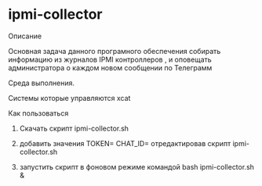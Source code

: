 # ipmi-collector

Описание

Основная задача данного програмного обеспечения собирать информацию из журналов IPMI контроллеров , и оповещать администратора о каждом новом сообщении по Телеграмм

Среда выполнения.

Системы которые управляются xcat

Как пользоваться 

1) Скачать скрипт ipmi-collector.sh 

2) добавить значения TOKEN=  CHAT_ID= отредактировав скрипт  ipmi-collector.sh 

3) запустить скрипт в фоновом режиме командой bash ipmi-collector.sh &

